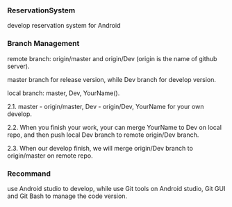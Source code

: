 ### ReservationSystem

develop reservation system for Android


### Branch Management

remote branch: origin/master and origin/Dev (origin is the name of github server).

master branch for release version, while Dev branch for develop version.

local branch: master, Dev, YourName(). 

2.1. master - origin/master, Dev - origin/Dev, YourName for your own develop.

2.2. When you finish your work, your can merge YourName to Dev on local repo, and then push local Dev branch to remote origin/Dev branch.

2.3. When our develop finish, we will merge origin/Dev branch to origin/master on remote repo.


### Recommand

use Android studio to develop, while use Git tools on Android studio, Git GUI and Git Bash to manage the code version.